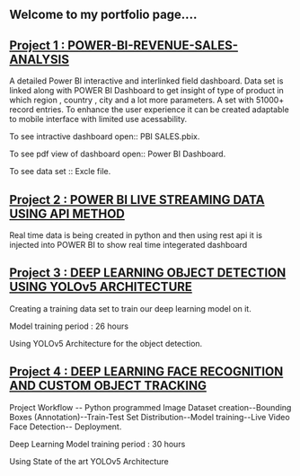 
## Welcome to my portfolio page....

## [Project 1 : POWER-BI-REVENUE-SALES-ANALYSIS](https://github.com/Deepanshu-Daga/Power-BI-Revenue---Sales---Analysis-)
A detailed Power BI interactive and interlinked field dashboard. Data set is linked along with POWER BI Dashboard to get insight of type of product in which region , country , city and a lot more parameters. A set with 51000+ record entries. To enhance the user experience it can be created adaptable to mobile interface with limited use acessability.

To see intractive dashboard open:: PBI SALES.pbix.

To see pdf view of dashboard open:: Power BI Dashboard.

To see data set :: Excle file.



## [Project 2 : POWER BI LIVE STREAMING DATA USING API METHOD](https://github.com/Deepanshu-Daga/Python-projects-Level-1/tree/main/POWER%20BI%20LIVE%20STREAMING%20DATA%20USING%20API%20METHOD)


Real time data is being created in python and then using rest api it is injected into POWER BI to show real time integerated dashboard




## [Project 3 : DEEP LEARNING OBJECT DETECTION USING YOLOv5 ARCHITECTURE](https://drive.google.com/drive/folders/1my2biX48br28AnN6QWmQipgD1B-arXf_?usp=sharing)


Creating a training data set to train our deep learning model on it.

Model training period : 26 hours

Using YOLOv5 Architecture for the object detection.



## [Project 4 : DEEP LEARNING FACE RECOGNITION AND CUSTOM OBJECT TRACKING]()


Project Workflow -- Python programmed Image Dataset creation--Bounding Boxes (Annotation)--Train-Test Set Distribution--Model training--Live Video Face Detection-- Deployment.

Deep Learning Model training period : 30 hours

Using State of the art YOLOv5 Architecture 

